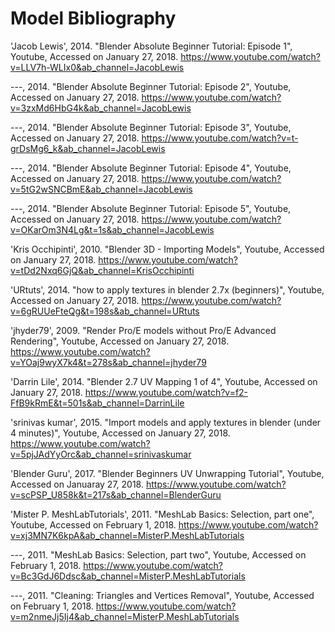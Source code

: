 # Model Bibliography

'Jacob Lewis', 2014. "Blender Absolute Beginner Tutorial: Episode 1", Youtube, Accessed on January 27, 2018. https://www.youtube.com/watch?v=LLV7h-WLIx0&ab_channel=JacobLewis

---, 2014. "Blender Absolute Beginner Tutorial: Episode 2", Youtube, Accessed on January 27, 2018. https://www.youtube.com/watch?v=3zxMd6HbG4k&ab_channel=JacobLewis

---, 2014. "Blender Absolute Beginner Tutorial: Episode 3", Youtube, Accessed on January 27, 2018. https://www.youtube.com/watch?v=t-grDsMg6_k&ab_channel=JacobLewis

---, 2014. "Blender Absolute Beginner Tutorial: Episode 4", Youtube, Accessed on January 27, 2018. https://www.youtube.com/watch?v=5tG2wSNCBmE&ab_channel=JacobLewis

---, 2014. "Blender Absolute Beginner Tutorial: Episode 5", Youtube, Accessed on January 27, 2018. https://www.youtube.com/watch?v=OKarOm3N4Lg&t=1s&ab_channel=JacobLewis

'Kris Occhipinti', 2010. "Blender 3D - Importing Models", Youtube, Accessed on January 27, 2018. https://www.youtube.com/watch?v=tDd2Nxq6GjQ&ab_channel=KrisOcchipinti

'URtuts', 2014. "how to apply textures in blender 2.7x (beginners)", Youtube, Accessed on January 27, 2018. https://www.youtube.com/watch?v=6gRUUeFteQg&t=198s&ab_channel=URtuts

'jhyder79', 2009. "Render Pro/E models without Pro/E Advanced Rendering", Youtube, Accessed on January 27, 2018. https://www.youtube.com/watch?v=YOaj9wyX7k4&t=278s&ab_channel=jhyder79

'Darrin Lile', 2014. "Blender 2.7 UV Mapping 1 of 4", Youtube, Accessed on January 27, 2018. https://www.youtube.com/watch?v=f2-FfB9kRmE&t=501s&ab_channel=DarrinLile

'srinivas kumar', 2015. "Import models and apply textures in blender (under 4 minutes)", Youtube, Accessed on January 27, 2018. https://www.youtube.com/watch?v=5pjJAdYyOrc&ab_channel=srinivaskumar

'Blender Guru', 2017. "Blender Beginners UV Unwrapping Tutorial", Youtube, Accessed on Januaray 27, 2018. https://www.youtube.com/watch?v=scPSP_U858k&t=217s&ab_channel=BlenderGuru

'Mister P. MeshLabTutorials', 2011. "MeshLab Basics: Selection, part one", Youtube, Accessed on February 1, 2018. https://www.youtube.com/watch?v=xj3MN7K6kpA&ab_channel=MisterP.MeshLabTutorials

---, 2011. "MeshLab Basics: Selection, part two", Youtube, Accessed on February 1, 2018. https://www.youtube.com/watch?v=Bc3GdJ6Ddsc&ab_channel=MisterP.MeshLabTutorials

---, 2011. "Cleaning: Triangles and Vertices Removal", Youtube, Accessed on February 1, 2018. https://www.youtube.com/watch?v=m2nmeJj5Ij4&ab_channel=MisterP.MeshLabTutorials
